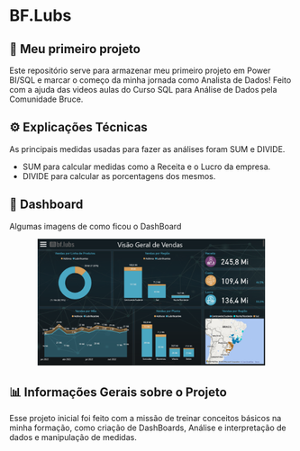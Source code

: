 # BF.Lubs

## 🚀 Meu primeiro projeto
Este repositório serve para armazenar meu primeiro projeto em Power BI/SQL e marcar o começo da minha jornada como Analista de Dados!
Feito com a ajuda das videos aulas do Curso SQL para Análise de Dados pela Comunidade Bruce.

## ⚙️ Explicações Técnicas
As principais medidas usadas para fazer as análises foram SUM e DIVIDE.
 - SUM para calcular medidas como a Receita e o Lucro da empresa.
 - DIVIDE para calcular as porcentagens dos mesmos.

## 📸 Dashboard
Algumas imagens de como ficou o DashBoard
<p align="center">
  <img src="https://github.com/Cesar-AlmeidaLima/BF.Lubs/blob/main/Imagens/Captura de tela 2025-08-19 203443.png?raw=true" alt="Meu Primeiro Dashboard em Power BI" width="80%"/>
</p>


## 📊 Informações Gerais sobre o Projeto
Esse projeto inicial foi feito com a missão de treinar conceitos básicos na minha formação, como criação de DashBoards, Análise e interpretação de dados e manipulação de medidas.
